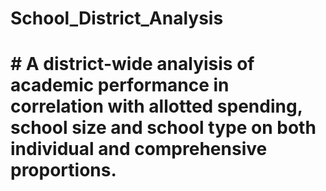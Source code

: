 # School_District_Analysis

# # A district-wide analyisis of academic performance in correlation with allotted spending, school size and school type on both individual and comprehensive proportions.

